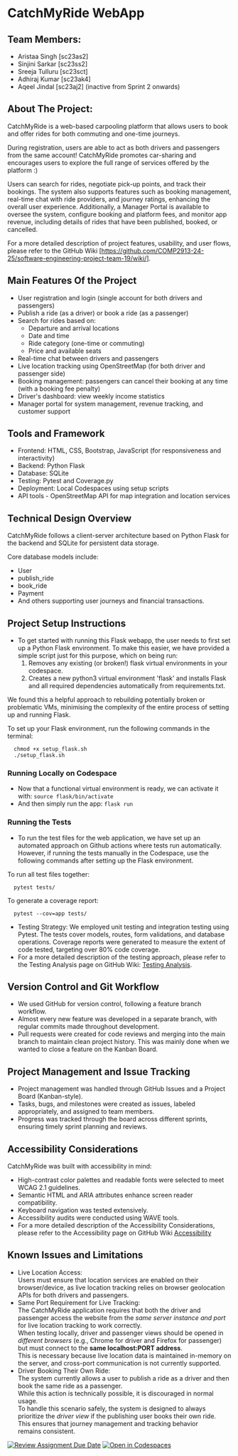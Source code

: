 # CatchMyRide WebApp

## Team Members:
- Aristaa Singh [sc23as2]
- Sinjini Sarkar [sc23ss2]
- Sreeja Tulluru [sc23sct]
- Adhiraj Kumar [sc23ak4]
- Aqeel Jindal [sc23aj2] (inactive from Sprint 2 onwards)

## About The Project:

CatchMyRide is a web-based carpooling platform that allows users to book and offer rides for both commuting and one-time journeys.

During registration, users are able to act as both drivers and passengers from the same account! CatchMyRide promotes car-sharing and encourages users to explore the full range of services offered by the platform :)

Users can search for rides, negotiate pick-up points, and track their bookings. The system also supports features such as booking management, real-time chat with ride providers, and journey ratings, enhancing the overall user experience. Additionally, a Manager Portal is available to oversee the system, configure booking and platform fees, and monitor app revenue, including details of rides that have been published, booked, or cancelled.

For a more detailed description of project features, usability, and user flows, please refer to the GitHub Wiki [https://github.com/COMP2913-24-25/software-engineering-project-team-19/wiki/].


## Main Features Of the Project 
- User registration and login (single account for both drivers and passengers)
- Publish a ride (as a driver) or book a ride (as a passenger)
- Search for rides based on:
  - Departure and arrival locations
  - Date and time
  - Ride category (one-time or commuting)
  - Price and available seats
- Real-time chat between drivers and passengers
- Live location tracking using OpenStreetMap (for both driver and passenger side)
- Booking management: passengers can cancel their booking at any time (with a booking fee penalty)
- Driver's dashboard: view weekly income statistics
- Manager portal for system management, revenue tracking, and customer support


## Tools and Framework
- Frontend: HTML, CSS, Bootstrap, JavaScript (for responsiveness and interactivity)
- Backend: Python Flask
- Database: SQLite
- Testing: Pytest and Coverage.py
- Deployment: Local Codespaces using setup scripts
- API tools - OpenStreetMap API for map integration and location services


## Technical Design Overview 
CatchMyRide follows a client-server architecture based on Python Flask for the backend and SQLite for persistent data storage.

Core database models include:
- User
- publish_ride
- book_ride
- Payment
- And others supporting user journeys and financial transactions.


## Project Setup Instructions
- To get started with running this Flask webapp, the user needs to first set up a Python Flask environment. To make this easier, we have provided a simple script just for this purpose, which on being run:
  1. Removes any existing (or broken!) flask virtual environments in your codespace.  
  2. Creates a new python3 virtual environment 'flask' and installs Flask and all required dependencies automatically from requirements.txt.  

We found this a helpful approach to rebuilding potentially broken or problematic VMs, minimising the complexity of the entire process of setting up and running Flask.

To set up your Flask environment, run the following commands in the terminal:
```
  chmod +x setup_flask.sh   
  ./setup_flask.sh  

``` 

### Running Locally on Codespace
- Now that a functional virtual environment is ready, we can activate it with: `source flask/bin/activate`  
- And then simply run the app: `flask run`  


### Running the Tests
- To run the test files for the web application, we have set up an automated approach on Github actions where tests run automatically. However, if running the tests manually in the Codespace, use the following commands after setting up the Flask environment. 

To run all test files together:
```
  pytest tests/ 

``` 

To generate a coverage report:
```
  pytest --cov=app tests/ 

``` 
- Testing Strategy:
We employed unit testing and integration testing using Pytest.
The tests cover models, routes, form validations, and database operations.
Coverage reports were generated to measure the extent of code tested, targeting over 80% code coverage.
- For a more detailed description of the testing approach, please refer to the Testing Analysis page on GitHub Wiki: [Testing Analysis](https://github.com/COMP2913-24-25/software-engineering-project-team-19/wiki/Testing-Analysis).


## Version Control and Git Workflow
- We used GitHub for version control, following a feature branch workflow.
- Almost every new feature was developed in a separate branch, with regular commits made throughout development.
- Pull requests were created for code reviews and merging into the main branch to maintain clean project history. This was mainly done when we wanted to close a feature on the Kanban Board. 


## Project Management and Issue Tracking
- Project management was handled through GitHub Issues and a Project Board (Kanban-style).
- Tasks, bugs, and milestones were created as issues, labeled appropriately, and assigned to team members.
- Progress was tracked through the board across different sprints, ensuring timely sprint planning and reviews.


## Accessibility Considerations
CatchMyRide was built with accessibility in mind:
- High-contrast color palettes and readable fonts were selected to meet WCAG 2.1 guidelines.
- Semantic HTML and ARIA attributes enhance screen reader compatibility.
- Keyboard navigation was tested extensively.
- Accessibility audits were conducted using WAVE tools.
- For a more detailed description of the Accessibility Considerations, please refer to the Accessibility page on GitHub Wiki [Accessibility](https://github.com/COMP2913-24-25/software-engineering-project-team-19/wiki/Accessibility)


## Known Issues and Limitations
- Live Location Access:  
  Users must ensure that location services are enabled on their browser/device, as live location tracking relies on browser geolocation APIs for both drivers and passengers.
- Same Port Requirement for Live Tracking:  
  The CatchMyRide application requires that both the driver and passenger access the website from the *same server instance and port* for live location tracking to work correctly.  
  When testing locally, driver and passenger views should be opened in *different browsers* (e.g., Chrome for driver and Firefox for passenger) but must connect to the **same localhost:PORT address**.  
  This is necessary because live location data is maintained in-memory on the server, and cross-port communication is not currently supported.
- Driver Booking Their Own Ride:  
  The system currently allows a user to publish a ride as a driver and then book the same ride as a passenger.  
  While this action is technically possible, it is discouraged in normal usage.  
  To handle this scenario safely, the system is designed to always prioritize the *driver view* if the publishing user books their own ride.  
  This ensures that journey management and tracking behavior remains consistent.



[![Review Assignment Due Date](https://classroom.github.com/assets/deadline-readme-button-22041afd0340ce965d47ae6ef1cefeee28c7c493a6346c4f15d667ab976d596c.svg)](https://classroom.github.com/a/IsXyYN_x)
[![Open in Codespaces](https://classroom.github.com/assets/launch-codespace-2972f46106e565e64193e422d61a12cf1da4916b45550586e14ef0a7c637dd04.svg)](https://classroom.github.com/open-in-codespaces?assignment_repo_id=18086283)